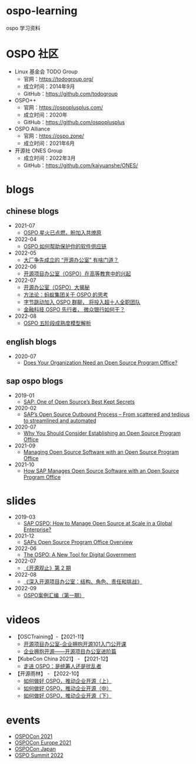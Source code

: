 # ospo-learning
ospo 学习资料

# OSPO 社区
- Linux 基金会 TODO Group
  - 官网：https://todogroup.org/
  - 成立时间：2014年9月
  - GitHub：https://github.com/todogroup
- OSPO++
  - 官网：https://ospoplusplus.com/
  - 成立时间：2020年
  - GitHub：https://github.com/ospoplusplus
- OSPO Alliance
  - 官网：https://ospo.zone/
  - 成立时间：2021年6月
- 开源社 ONES Group
  - 成立时间：2022年3月
  - GitHub：https://github.com/kaiyuanshe/ONES/

# blogs

## chinese blogs
- 2021-07
  - [OSPO 星火已点燃，盼加入共燎原](https://my.oschina.net/LFAPAC/blog/5133999)
- 2022-04
  - [OSPO 如何帮助保护你的软件供应链](https://my.oschina.net/u/3727380/blog/5515799)
- 2022-05
  - [大厂争先成立的 “开源办公室” 有啥门道？](https://my.oschina.net/oscpyaqxylk/blog/5531190)
- 2022-06
  - [开源项目办公室（OSPO）在高等教育中的兴起](https://mp.weixin.qq.com/s/OnKNwuKQgvpllVMwQB0kyw)
- 2022-07
  - [开源办公室（OSPO）大揭秘](https://my.oschina.net/oscpyaqxylk/blog/5553035)
  - [方法论：蚂蚁集团关于 OSPO 的思考](https://my.oschina.net/oscpyaqxylk/blog/5553121)
  - [字节跳动加入 OSPO 群聊， 将投入超十人全职团队](https://my.oschina.net/oscpyaqxylk/blog/5553117)
  - [金融科技 OSPO 先行者， 微众银行如何干？](https://my.oschina.net/oscpyaqxylk/blog/5553150)
- 2022-08
  - [OSPO 五阶段成熟度模型解析](https://my.oschina.net/u/5782644/blog/5560851)

## english blogs
- 2020-07
  - [Does Your Organization Need an Open Source Program Office?](https://thenewstack.io/does-your-organization-need-an-open-source-program-office/)

## sap ospo blogs
- 2019-01
  - [SAP: One of Open Source’s Best Kept Secrets](https://www.linuxfoundation.org/blog/blog/sap-one-of-open-sources-best-kept-secrets)
- 2020-02
  - [SAP’s Open Source Outbound Process – From scattered and tedious to streamlined and automated](https://blogs.sap.com/2020/02/19/saps-open-source-outbound-process-from-scattered-and-tedious-to-streamlined-and-automated/)
- 2020-07
  - [Why You Should Consider Establishing an Open Source Program Office](https://thenewstack.io/why-you-should-consider-establishing-an-open-source-program-office/)
- 2021-09 
  - [Managing Open Source Software with an Open Source Program Office](https://blogs.sap.com/2021/09/23/managing-open-source-software-with-an-open-source-program-office/)
- 2021-10
  - [How SAP Manages Open Source Software with an Open Source Program Office](https://blogs.sap.com/2021/10/28/how-sap-manages-open-source-software-with-an-open-source-program-office/)

# slides
- 2019-03
  - [SAP OSPO: How to Manage Open Source at Scale in a Global Enterprise?](slides/2019-03/OSLS_2019_SAP_OSPO_Peter_Giese.pdf)
- 2021-12
  - [SAPs Open Source Program Office Overview](slides/2021-12/20211210_ext_ospo_onramp_sap_ospo_overview.pdf)
- 2022-06
  - [The OSPO: A New Tool for Digital Government](slides/2022-06/The-OSPO-A-New-Tool-for-Digital-Government-2.pdf)
- 2022-07
  - [《开源观止》第 2 期](slides/2022-07/opensource-guanzhi-20220707.pdf)
- 2022-08
  - [《深入开源项目办公室：结构、角色、责任和挑战》](slides/2022-08/LFR_LFAID_Deep_Dive_Open_Source_Program_Offices_CN_121522-finalized.pdf)
- 2022-09
  - [OSPO案例汇编（第一期）](slides/2022-09/OSPO案例汇编（第一期）.pdf)


# videos
- 【OSCTraining】-【2021-11】
  - [开源项目办公室-企业拥抱开源101入门公开课](https://www.bilibili.com/video/BV1qg411N7wX/)
  - [企业拥抱开源——开源项目办公室进阶篇](https://www.bilibili.com/video/BV1F34y1q7Sd/)
- 【KubeCon China 2021】 - 【2021-12】
  - [走进 OSPO：是统筹人还是扰乱者](https://www.bilibili.com/video/BV1V34y167vW/)
- 【开源雨林】 - 【2022-10】
  - [如何做好 OSPO，推动企业开源（上）](https://www.bilibili.com/video/BV1HR4y1R78L)
  - [如何做好 OSPO，推动企业开源（中）](https://www.bilibili.com/video/BV1ER4y1R7hL/)
  - [如何做好 OSPO，推动企业开源（下）](https://www.bilibili.com/video/BV1hG411j7tK/)

# events
- [OSPOCon 2021](https://events.linuxfoundation.org/archive/2021/ospocon/)
- [OSPOCon Europe 2021](https://events.linuxfoundation.org/archive/2021/ospocon-europe/)
- [OSPOCon Japan](https://events.linuxfoundation.org/open-source-summit-japan/about/ospocon/)
- [OSPO Summit 2022](https://ospo.events/)


